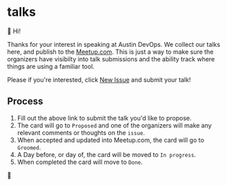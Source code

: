 # talks

👋 Hi!

Thanks for your interest in speaking at Austin DevOps. We collect our talks here, and publish to the [Meetup.com][meetup]. This is just a way to make sure the organizers have visibilty into talk submissions and the ability track where things are using a familiar tool.

Please if you're interested, click [New Issue][issues] and submit your talk!

## Process

1) Fill out the above link to submit the talk you'd like to propose.
2) The card will go to `Proposed` and one of the organizers will make any relevant comments or thoughts on the `issue`.
3) When accepted and updated into Meetup.com, the card will go to `Groomed`.
4) A Day before, or day of, the card will be moved to `In progress`.
5) When completed the card will move to `Done`.

🚀

[meetup]: https://www.meetup.com/austin-devops/
[issues]: https://github.com/Austin-Devops/talks/issues/new/choose
